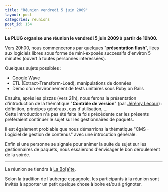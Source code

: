 ```yaml
---
title: "Réunion vendredi 5 juin 2009"
layout: post
categories: reunions
post_id: 154
---
```

**Le PLUG organise une réunion le vendredi 5 juin 2009 à partir de 19h00.**

Vers 20h00, nous commencerons par quelques "**présentation flash**", liées aux logiciels libres sous forme de mini-exposés successifs d'environ 5 minutes (ouvert à toutes personnes intéressées). 
 
Quelques sujets possibles :

- Google Wave
- ETL (Extract-Transform-Load), manipulations de données
- Démo d'un environnement de tests unitaires sous Ruby on Rails

Ensuite, après les pizzas (vers 21h), nous ferons la présentation d'introduction de la thématique "**Contrôle de version**" (par [Jérémy Lecour](http://jeremy.wordpress.com)) : définition, principes généraux, cas d'utilisation, …  
Cette introduction n'a pas été faite la fois précédente car les présents préféraient continuer le sujet sur les gestionnaires de paquets.

Il est également problable que nous démarrions la thématique "CMS - Logiciel de gestion de contenus" avec une introcution générale.

Enfin si une personne se signale pour animer la suite du sujet sur les gestionnaires de paquets, nous essaierons d'envisager le bon déroulement de la soirée.

----
La réunion se tiendra à [La Bo\[a\]te](http://laboate.com/).

Selon la tradition de l'auberge espagnole, les participants à la réunion sont invités à apporter un petit quelque chose à boire et/ou à grignoter.